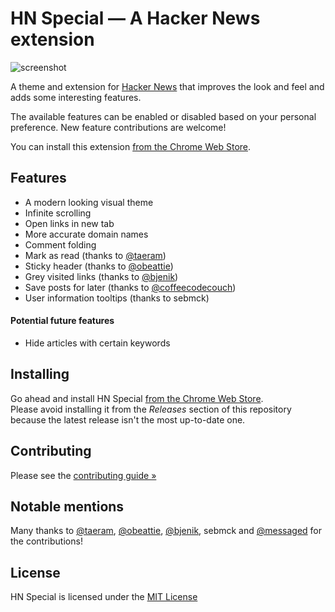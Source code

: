 # HN Special — A Hacker News extension

![screenshot](http://gabrielecirulli.github.io/hn-special/screenshot.png)

A theme and extension for [Hacker News](http://news.ycombinator.com) that improves the look and feel and adds some interesting features.

The available features can be enabled or disabled based on your personal preference. New feature contributions are welcome!

You can install this extension [from the Chrome Web Store](https://chrome.google.com/webstore/detail/hn-special-an-addition-to/cchaceegbflphbdpfocjalgjhjoahiia).

## Features
 - A modern looking visual theme
 - Infinite scrolling
 - Open links in new tab
 - More accurate domain names
 - Comment folding
 - Mark as read (thanks to [@taeram](https://twitter.com/taeram/))
 - Sticky header (thanks to [@obeattie](https://twitter.com/obeattie))
 - Grey visited links (thanks to [@bjenik](https://twitter.com/bjenik))
 - Save posts for later (thanks to [@coffeecodecouch](https://twitter.com/coffeecodecouch))
 - User information tooltips (thanks to sebmck)

#### Potential future features
 - Hide articles with certain keywords

## Installing
Go ahead and install HN Special [from the Chrome Web Store](https://chrome.google.com/webstore/detail/hn-special-an-addition-to/cchaceegbflphbdpfocjalgjhjoahiia).  
Please avoid installing it from the *Releases* section of this repository because the latest release isn't the most up-to-date one.

## Contributing

Please see the [contributing guide &raquo;](CONTRIBUTING.md)

## Notable mentions
Many thanks to [@taeram](https://twitter.com/taeram/), [@obeattie](https://twitter.com/obeattie), [@bjenik](https://twitter.com/bjenik), sebmck and [@messaged](https://twitter.com/messaged) for the contributions!

## License
HN Special is licensed under the [MIT License](LICENSE.txt)
